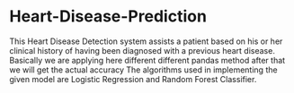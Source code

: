 # Heart-Disease-Prediction
This Heart Disease Detection system assists a patient based on his
or her clinical history of having been diagnosed with a previous
heart disease. Basically we are applying here different different pandas method after that
we will get the actual accuracy The algorithms used in implementing the given model
are Logistic Regression and Random Forest Classifier.
